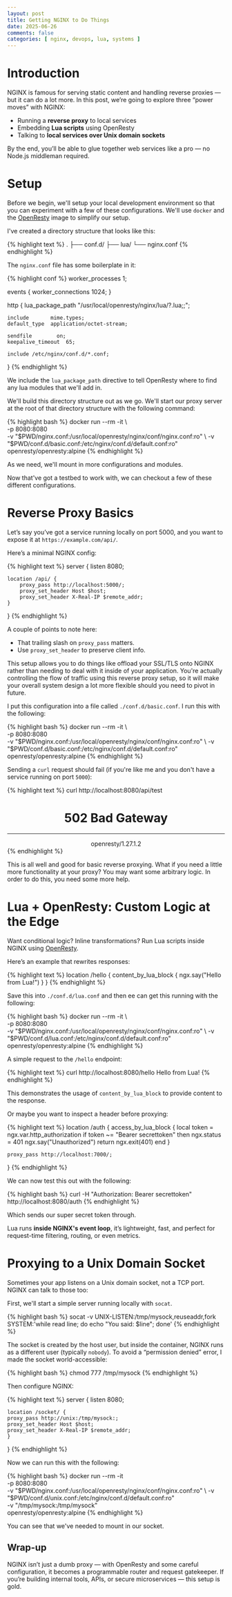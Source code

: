 ```yaml
---
layout: post
title: Getting NGINX to Do Things
date: 2025-06-26
comments: false
categories: [ nginx, devops, lua, systems ]
---
```


# Introduction

NGINX is famous for serving static content and handling reverse proxies — but it can do a lot more. In this post, 
we’re going to explore three “power moves” with NGINX:

- Running a **reverse proxy** to local services  
- Embedding **Lua scripts** using OpenResty  
- Talking to **local services over Unix domain sockets**

By the end, you’ll be able to glue together web services like a pro — no Node.js middleman required.

# Setup

Before we begin, we'll setup your local development environment so that you can experiment with a few of these 
configurations. We'll use `docker` and the [OpenResty](https://hub.docker.com/r/openresty/openresty) image to simplify 
our setup.

I've created a directory structure that looks like this:

{% highlight text %}
.
├── conf.d/
├── lua/
└── nginx.conf
{% endhighlight %}

The `nginx.conf` file has some boilerplate in it:

{% highlight conf %}
worker_processes 1;

events {
    worker_connections 1024;
}

http {
    lua_package_path "/usr/local/openresty/nginx/lua/?.lua;;";

    include       mime.types;
    default_type  application/octet-stream;

    sendfile        on;
    keepalive_timeout  65;

    include /etc/nginx/conf.d/*.conf;
}
{% endhighlight %}

We include the `lua_package_path` directive to tell OpenResty where to find any lua modules that we'll add in.

We'll build this directory structure out as we go. We'll start our proxy server at the root of that directory structure 
with the following command:

{% highlight bash %}
docker run --rm -it \              
    -p 8080:8080 \
    -v "$PWD/nginx.conf:/usr/local/openresty/nginx/conf/nginx.conf:ro" \
    -v "$PWD/conf.d/basic.conf:/etc/nginx/conf.d/default.conf:ro" \
    openresty/openresty:alpine
{% endhighlight %}

As we need, we'll mount in more configurations and modules.

Now that've got a testbed to work with, we can checkout a few of these different configurations.

# Reverse Proxy Basics

Let’s say you’ve got a service running locally on port 5000, and you want to expose it at `https://example.com/api/`.

Here’s a minimal NGINX config:

{% highlight text %}
server {
    listen 8080;

    location /api/ {
        proxy_pass http://localhost:5000/;
        proxy_set_header Host $host;
        proxy_set_header X-Real-IP $remote_addr;
    }
}
{% endhighlight %}

A couple of points to note here:

- That trailing slash on `proxy_pass` matters.
- Use `proxy_set_header` to preserve client info.

This setup allows you to do things like offload your SSL/TLS onto NGINX rather than needing to deal with it inside of 
your application. You're actually controlling the flow of traffic using this reverse proxy setup, so it will make your 
overall system design a lot more flexible should you need to pivot in future.

I put this configuration into a file called `./conf.d/basic.conf`. I run this with the following:

{% highlight bash %}
docker run --rm -it \              
    -p 8080:8080 \
    -v "$PWD/nginx.conf:/usr/local/openresty/nginx/conf/nginx.conf:ro" \
    -v "$PWD/conf.d/basic.conf:/etc/nginx/conf.d/default.conf:ro" \
    openresty/openresty:alpine
{% endhighlight %}

Sending a `curl` request should fail (if you're like me and you don't have a service running on port `5000`):

{% highlight text %}
curl http://localhost:8080/api/test

<html>
<head><title>502 Bad Gateway</title></head>
<body>
<center><h1>502 Bad Gateway</h1></center>
<hr><center>openresty/1.27.1.2</center>
</body>
</html>
{% endhighlight %}

This is all well and good for basic reverse proxying. What if you need a little more functionality at your proxy? You 
may want some arbitrary logic. In order to do this, you need some more help.

# Lua + OpenResty: Custom Logic at the Edge

Want conditional logic? Inline transformations? Run Lua scripts inside NGINX using [OpenResty](https://openresty.org/).

Here’s an example that rewrites responses:

{% highlight text %}
location /hello {
    content_by_lua_block {
        ngx.say("Hello from Lua!")
    }
}
{% endhighlight %}

Save this into `./conf.d/lua.conf` and then ee can get this running with the following:

{% highlight bash %}
docker run --rm -it \              
  -p 8080:8080 \
  -v "$PWD/nginx.conf:/usr/local/openresty/nginx/conf/nginx.conf:ro" \
  -v "$PWD/conf.d/lua.conf:/etc/nginx/conf.d/default.conf:ro" \
  openresty/openresty:alpine
{% endhighlight %}

A simple request to the `/hello` endpoint:

{% highlight text %}
curl http://localhost:8080/hello
Hello from Lua!
{% endhighlight %}

This demonstrates the usage of `content_by_lua_block` to provide content to the response.

Or maybe you want to inspect a header before proxying:

{% highlight text %}
location /auth {
    access_by_lua_block {
        local token = ngx.var.http_authorization
        if token ~= "Bearer secrettoken" then
            ngx.status = 401
            ngx.say("Unauthorized")
            return ngx.exit(401)
        end
    }

    proxy_pass http://localhost:7000/;
}
{% endhighlight %}

We can now test this out with the following:

{% highlight bash %}
curl -H "Authorization: Bearer secrettoken" http://localhost:8080/auth
{% endhighlight %}

Which sends our super secret token through.

Lua runs **inside NGINX's event loop**, it’s lightweight, fast, and perfect for request-time filtering, routing, 
or even metrics.

# Proxying to a Unix Domain Socket

Sometimes your app listens on a Unix domain socket, not a TCP port. NGINX can talk to those too:

First, we'll start a simple server running locally with `socat`.

{% highlight bash %}
socat -v UNIX-LISTEN:/tmp/mysock,reuseaddr,fork SYSTEM:'while read line; do echo "You said: $line"; done'
{% endhighlight %}

The socket is created by the host user, but inside the container, NGINX runs as a different user (typically `nobody`).
To avoid a “permission denied” error, I made the socket world-accessible:

{% highlight bash %}
chmod 777 /tmp/mysock
{% endhighlight %}

Then configure NGINX:

{% highlight text %}
server {
    listen 8080;

    location /socket/ {
	proxy_pass http://unix:/tmp/mysock:;
	proxy_set_header Host $host;
	proxy_set_header X-Real-IP $remote_addr;
    }
}
{% endhighlight %}

Now we can run this with the following:

{% highlight bash %}
docker run --rm -it \
    -p 8080:8080 \
    -v "$PWD/nginx.conf:/usr/local/openresty/nginx/conf/nginx.conf:ro" \
    -v "$PWD/conf.d/unix.conf:/etc/nginx/conf.d/default.conf:ro" \
    -v "/tmp/mysock:/tmp/mysock" \
    openresty/openresty:alpine
{% endhighlight %}

You can see that we've needed to mount in our socket.

## Wrap-up

NGINX isn’t just a dumb proxy — with OpenResty and some careful configuration, it becomes a programmable router and 
request gatekeeper. If you’re building internal tools, APIs, or secure microservices — this setup is gold.